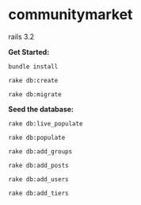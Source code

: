 communitymarket
===============

rails 3.2

**Get Started:**

```
bundle install
```

```
rake db:create
```

```
rake db:migrate
```

**Seed the database:**

```
rake db:live_populate
```

```
rake db:populate
```

```
rake db:add_groups
```

```
rake db:add_posts
```

```
rake db:add_users
```

```
rake db:add_tiers
```